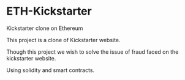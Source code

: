 # ETH-Kickstarter
Kickstarter clone on Ethereum

This project is a clone of Kickstarter website.

Though this project we wish to solve the issue of fraud faced on the kickstarter website.

Using solidity and smart contracts.
